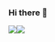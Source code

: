 ### Hi there 👋

<div style="display: flex; flex-direction: row; width=100">
 <img align="center" src="https://github-readme-stats.vercel.app/api?username=MariyanKarakiev&theme=github_dark&show_icons=true" />
 <img align="center" src="https://github-readme-stats.vercel.app/api/top-langs?username=berkaygurcan&show_icons=true&locale=en&layout=compact&hide=python"/>
</div>
